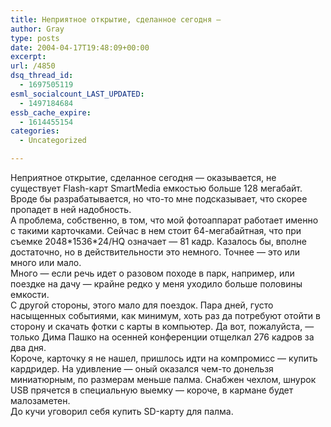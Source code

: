 ```yaml
---
title: Неприятное открытие, сделанное сегодня —
author: Gray
type: posts
date: 2004-04-17T19:48:09+00:00
excerpt:
url: /4850
dsq_thread_id:
  - 1697505119
esml_socialcount_LAST_UPDATED:
  - 1497184684
essb_cache_expire:
  - 1614455154
categories:
  - Uncategorized

---
```








Неприятное открытие, сделанное сегодня &#8212; оказывается, не существует Flash-карт SmartMedia емкостью больше 128 мегабайт. Вроде бы разрабатывается, но что-то мне подсказывает, что скорее пропадет в ней надобность.  
А проблема, собственно, в том, что мой фотоаппарат работает именно с такими карточками. Сейчас в нем стоит 64-мегабайтная, что при съемке 2048\*1536\*24/HQ означает &#8212; 81 кадр. Казалось бы, вполне достаточно, но в действительности это немного. Точнее &#8212; это или много или мало.  
Много &#8212; если речь идет о разовом походе в парк, например, или поездке на дачу &#8212; крайне редко у меня уходило больше половины емкости.  
С другой стороны, этого мало для поездок. Пара дней, густо насыщенных событиями, как минимум, хоть раз да потребуют отойти в сторону и скачать фотки с карты в компьютер. Да вот, пожалуйста, &#8212; только Дима Пашко на осенней конференции отщелкал 276 кадров за два дня.  
Короче, карточку я не нашел, пришлось идти на компромисс &#8212; купить кардридер. На удивление &#8212; оный оказался чем-то донельзя миниатюрным, по размерам меньше палма. Снабжен чехлом, шнурок USB прячется в специальную выемку &#8212; короче, в кармане будет малозаметен.  
До кучи уговорил себя купить SD-карту для палма.